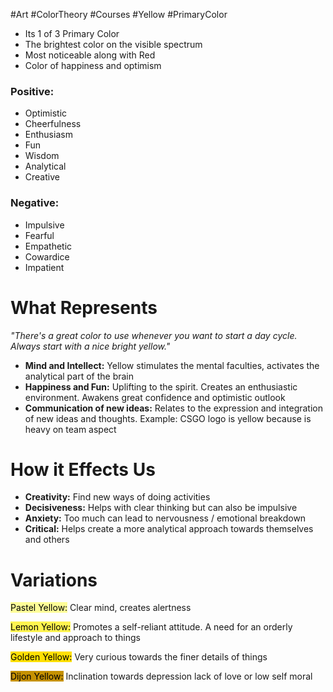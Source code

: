 #Art #ColorTheory #Courses #Yellow #PrimaryColor

- Its 1 of 3 Primary Color
- The brightest color on the visible spectrum
- Most noticeable along with Red
- Color of happiness and optimism
### Positive:
- Optimistic
- Cheerfulness
- Enthusiasm
- Fun
- Wisdom
- Analytical
- Creative
### Negative:
- Impulsive
- Fearful
- Empathetic
- Cowardice
- Impatient

# What Represents
_"There's a great color to use whenever you want to start a day cycle. Always start with a nice bright yellow."_

- **Mind and Intellect:** Yellow stimulates the mental faculties, activates the analytical part of the brain
- **Happiness and Fun:** Uplifting to the spirit. Creates an enthusiastic environment. Awakens great confidence and optimistic outlook
- **Communication of new ideas:** Relates to the expression and integration of new ideas and thoughts. Example: CSGO logo is yellow because is heavy on team aspect

# How it Effects Us
- **Creativity:** Find new ways of doing activities
- **Decisiveness:** Helps with clear thinking but can also be impulsive
- **Anxiety:** Too much can lead to nervousness / emotional breakdown
- **Critical:** Helps create a more analytical approach towards themselves and others

# Variations

<mark style="background: #fefd98;">Pastel Yellow:</mark>  Clear mind, creates alertness

<mark style="background: #fff44f;">Lemon Yellow:</mark>  Promotes a self-reliant attitude. A need for an orderly lifestyle and approach to things

<mark style="background: #ffdf02;">Golden Yellow:</mark> Very curious towards the finer details of things

<mark style="background: #c59102;">Dijon Yellow:</mark> Inclination towards depression lack of love or low self moral



